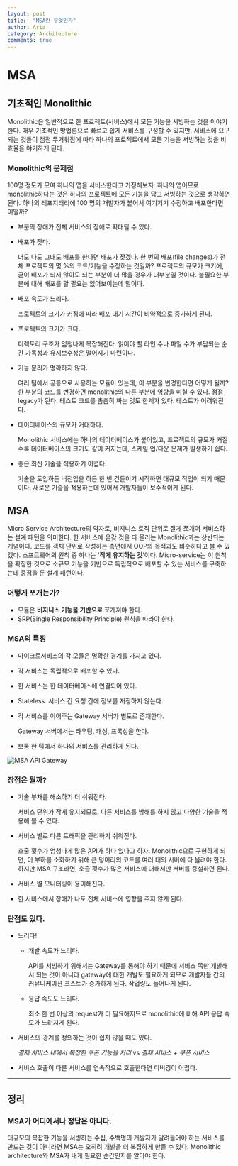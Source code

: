 ```yaml
---
layout: post
title:  "MSA란 무엇인가"
author: Aria
category: Architecture
comments: true
---
```


# MSA

## 기초적인 Monolithic

Monolithic은 일반적으로 한 프로젝트(서비스)에서 모든 기능을 서빙하는 것을 이야기한다. 매우 기초적인 방법론으로 빠르고 쉽게 서비스를 구성할 수 있지만, 서비스에 요구되는 것들이 점점 무거워짐에 따라 하나의 프로젝트에서 모든 기능을 서빙하는 것을 비효율을 야기하게 된다. 



### Monolithic의 문제점

100명 정도가 모여 하나의 앱을 서비스한다고 가정해보자. 하나의 앱이므로 monolithic하다는 것은 하나의 프로젝트에 모든 기능을 담고 서빙하는 것으로 생각하면 된다. 하나의 레포지터리에 100 명의 개발자가 붙어서 여기저기 수정하고 배포한다면 어떨까? 

- 부분의 장애가 전체 서비스의 장애로 확대될 수 있다.

- 배포가 잦다.

  너도 나도 그대도 배포를 한다면 배포가 잦겠다. 한 번의 배포(file changes)가 전체 프로젝트의 몇 %의 코드/기능을 수정하는 것일까? 프로젝트의 규모가 크기에, 굳이 배포가 되지 않아도 되는 부분이 더 많을 경우가 대부분일 것이다. 불필요한 부분에 대해 배포를 할 필요는 없어보이는데 말이다.

- 배포 속도가 느리다.

  프로젝트의 크기가 커짐에 따라 배포 대기 시간이 비약적으로 증가하게 된다.

- 프로젝트의 크기가 크다. 

  디렉토리 구조가 엄청나게 복잡해진다. 읽어야 할 라인 수나 파일 수가 부담되는 순간 가독성과 유지보수성은 떨어지기 마련이다.

- 기능 분리가 명확하지 않다. 

  여러 팀에서 공통으로 사용하는 모듈이 있는데, 이 부분을 변경한다면 어떻게 될까? 한 부분의 코드를 변경하면 monolithic의 다른 부분에 영향을 미칠 수 있다. 점점 legacy가 된다. 테스트 코드를 촘촘히 짜는 것도 한계가 있다. 테스트가 어려워진다.

- 데이터베이스의 규모가 거대하다. 

  Monolithic 서비스에는 하나의 데이터베이스가 붙어있고, 프로젝트의 규모가 커질수록 데이터베이스의 크기도 같이 커지는데, 스케일 업/다운 문제가 발생하기 쉽다.

- 좋은 최신 기술을 적용하기 어렵다.

  기술을 도입하든 버전업을 하든 한 번 건들이기 시작하면 대규모 작업이 되기 때문이다. 새로운 기술을 적용하는데 있어서 개발자들이 보수적이게 된다.



## MSA

Micro Service Architecture의 약자로, 비지니스 로직 단위로 잘게 쪼개어 서비스하는 설계 패턴을 의미한다. 한 서비스에 온갖 것을 다 올리는 Monolithic과는 상반되는 개념이다. 코드를 객체 단위로 작성하는 측면에서 OOP의 목적과도 비슷하다고 볼 수 있겠다. 소프트웨어의 원칙 중 하나는 '**작게 유지하는 것**'이다. Micro-service는 이 원칙을 확장한 것으로 소규모 기능을 기반으로 독립적으로 배포할 수 있는 서비스를 구축하는데 중점을 둔 설계 패턴이다.



### 어떻게 쪼개는가?

- 모듈은 **비지니스 기능을 기반으로** 쪼개져야 한다.
- SRP(Single Responsibility Principle) 원칙을 따라야 한다.



### MSA의 특징

- 마이크로서비스의 각 모듈은 명확한 경계를 가지고 있다.

- 각 서비스는 독립적으로 배포할 수 있다.

- 한 서비스는 한 데이터베이스에 연결되어 있다.

- Stateless. 서비스 간 요청 간에 정보를 저장하지 않는다. 

- 각 서비스를 이어주는 Gateway 서버가 별도로 존재한다.

  Gateway 서버에서는 라우팅, 캐싱, 프록싱을 한다.

- 보통 한 팀에서 하나의 서비스를 관리하게 된다. 

![MSA API Gateway](https://elky84.github.io/images/api_gateway.png)



### 장점은 뭘까?

- 기술 부채를 해소하기 더 쉬워진다.

  서비스 단위가 작게 유지되므로, 다른 서비스를 방해를 하지 않고 다양한 기술을 적용해 볼 수 있다.

- 서비스 별로 다른 트래픽을 관리하기 쉬워진다.

  호출 횟수가 엄청나게 많은 API가 하나 있다고 하자. Monolithic으로 구현하게 되면, 이 부하를 소화하기 위해 큰 덩어리의 코드를 여러 대의 서버에 다 올려야 한다. 하지만 MSA 구조라면, 호출 횟수가 많은 서비스에 대해서만 서버를 증설하면 된다.

- 서비스 별 모니터링이 용이해진다.

- 한 서비스에서 장애가 나도 전체 서비스에 영향을 주지 않게 된다.



### 단점도 있다.

- 느리다!

  - 개발 속도가 느리다. 

    API를 서빙하기 위해서는 Gateway를 통해야 하기 때문에 서비스 쪽만 개발해서 되는 것이 아니라 gateway에 대한 개발도 필요하게 되므로 개발자들 간의 커뮤니케이션 코스트가 증가하게 된다. 작업량도 늘어나게 된다.

  - 응답 속도도 느리다.

    최소 한 번 이상의 request가 더 필요해지므로 monolithic에 비해 API 응답 속도가 느려지게 된다.

- 서비스의 경계를 정의하는 것이 쉽지 않을 때도 있다.

  *결제 서비스 내에서 복잡한 쿠폰 기능을 처리* vs *결제 서비스 + 쿠폰 서비스*

- 서비스 호출이 다른 서비스를 연속적으로 호출한다면 디버깅이 어렵다.



------



## 정리

### MSA가 어디에서나 정답은 아니다.

대규모의 복잡한 기능을 서빙하는 수십, 수백명의 개발자가 달려들어야 하는 서비스를 만드는 것이 아니라면 MSA는 오히려 개발을 더 복잡하게 만들 수 있다. Monolithic architecture와 MSA가 내게 필요한 순간인지를 알아야 한다.

